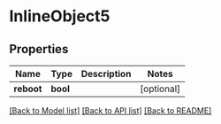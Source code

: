 # InlineObject5

## Properties
Name | Type | Description | Notes
------------ | ------------- | ------------- | -------------
**reboot** | **bool** |  | [optional] 

[[Back to Model list]](../README.md#documentation-for-models) [[Back to API list]](../README.md#documentation-for-api-endpoints) [[Back to README]](../README.md)


